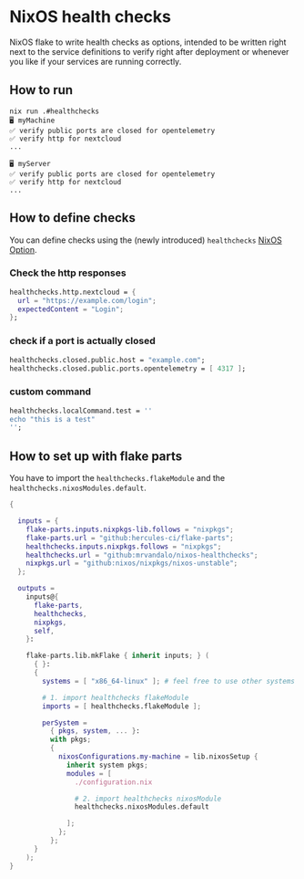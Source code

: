 # NixOS health checks

NixOS flake to write health checks as options, intended to be written right next
to the service definitions to verify right after deployment or whenever you like
if your services are running correctly.

## How to run

```
nix run .#healthchecks
🖥️ myMachine
✅ verify public ports are closed for opentelemetry
✅ verify http for nextcloud
...

🖥️ myServer
✅ verify public ports are closed for opentelemetry
✅ verify http for nextcloud
...
```

## How to define checks

You can define checks using the (newly introduced) `healthchecks`
[NixOS Option](https://search.nixos.org/options).

### Check the http responses

```nix
healthchecks.http.nextcloud = {
  url = "https://example.com/login";
  expectedContent = "Login";
};
```

### check if a port is actually closed

```nix
healthchecks.closed.public.host = "example.com";
healthchecks.closed.public.ports.opentelemetry = [ 4317 ];
```

### custom command

```nix
healthchecks.localCommand.test = ''
echo "this is a test"
'';
```

## How to set up with flake parts

You have to import the `healthchecks.flakeModule` and the
`healthchecks.nixosModules.default`.

```nix
{

  inputs = {
    flake-parts.inputs.nixpkgs-lib.follows = "nixpkgs";
    flake-parts.url = "github:hercules-ci/flake-parts";
    healthchecks.inputs.nixpkgs.follows = "nixpkgs";
    healthchecks.url = "github:mrvandalo/nixos-healthchecks";
    nixpkgs.url = "github:nixos/nixpkgs/nixos-unstable";
  };

  outputs =
    inputs@{
      flake-parts,
      healthchecks,
      nixpkgs,
      self,
    }:

    flake-parts.lib.mkFlake { inherit inputs; } (
      { }:
      {
        systems = [ "x86_64-linux" ]; # feel free to use other systems

        # 1. import healthchecks flakeModule
        imports = [ healthchecks.flakeModule ];

        perSystem =
          { pkgs, system, ... }:
          with pkgs;
          {
            nixosConfigurations.my-machine = lib.nixosSetup {
              inherit system pkgs;
              modules = [
                ./configuration.nix

                # 2. import healthchecks nixosModule
                healthchecks.nixosModules.default

              ];
            };
          };
      }
    );
}
```
